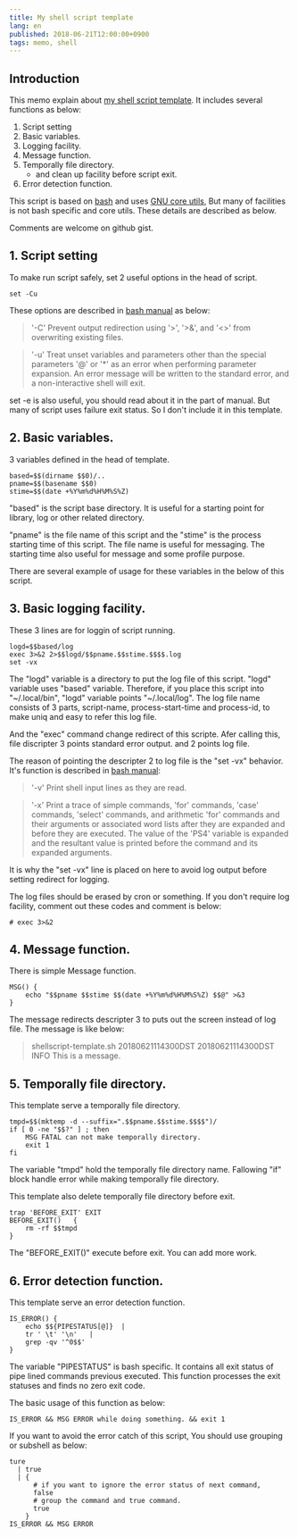 ```yaml
---
title: My shell script template
lang: en
published: 2018-06-21T12:00:00+0900
tags: memo, shell
---
```


## Introduction

This memo explain about [my shell script template](https://gist.github.com/kaznak/56d450339dc9c154b96c04d9161676f6).
It includes several functions as below:

1. Script setting
2. Basic variables.
3. Logging facility.
4. Message function.
5. Temporally file directory.
	- and clean up facility before script exit.
6. Error detection function.

This script is based on [bash](https://www.gnu.org/software/bash/)
and uses [GNU core utils](https://www.gnu.org/software/coreutils/coreutils.html),
But many of facilities is not bash specific and core utils.
These details are described as below.

Comments are welcome on github gist.

## 1. Script setting

To make run script safely,
set 2 useful options in the head of script.

~~~
set -Cu
~~~

These options are described in [bash manual](https://www.gnu.org/software/bash/manual/bash.txt) as below:


> '-C'
>      Prevent output redirection using '>', '>&', and '<>' from
>      overwriting existing files.

> '-u'
>      Treat unset variables and parameters other than the special
>      parameters '@' or '*' as an error when performing parameter
>      expansion.  An error message will be written to the standard
>      error, and a non-interactive shell will exit.

set -e is also useful, you should read about it in the part of manual.
But many of script uses failure exit status.
So I don't include it in this template.

## 2. Basic variables.

3 variables defined in the head of template.

~~~
based=$$(dirname $$0)/..
pname=$$(basename $$0)
stime=$$(date +%Y%m%d%H%M%S%Z)
~~~

"based" is the script base directory.
It is useful for a starting point for library, log or other related directory.

"pname" is the file name of this script and the "stime" is the process starting time of this script.
The file name is useful for messaging.
The starting time also useful for message and some profile purpose.

There are several example of usage for these variables in the below of this script.

## 3. Basic logging facility.

These 3 lines are for loggin of script running.

~~~
logd=$$based/log
exec 3>&2 2>$$logd/$$pname.$$stime.$$$$.log
set -vx
~~~

The "logd" variable is a directory to put the log file of this script.
"logd" variable uses "based" variable.
Therefore, if you place this script into "~/.local/bin",
"logd" variable points "~/.local/log".
The log file name consists of 3 parts, script-name,
process-start-time and process-id,
to make uniq and easy to refer this log file.

And the "exec" command change redirect of this scripte.
Afer calling this, file discripter 3 points standard error output.
and 2 points log file.

The reason of pointing the descripter 2 to log file
is the "set -vx" behavior.
It's function is described in [bash manual](https://www.gnu.org/software/bash/manual/bash.txt):

> '-v'
>      Print shell input lines as they are read.

> '-x'
>      Print a trace of simple commands, 'for' commands, 'case'
>      commands, 'select' commands, and arithmetic 'for' commands and
>      their arguments or associated word lists after they are
>      expanded and before they are executed.  The value of the 'PS4'
>      variable is expanded and the resultant value is printed before
>      the command and its expanded arguments.
		  
It is why the "set -vx" line is placed on here
to avoid log output before setting redirect for logging.

The log files should be erased by cron or something.
If you don't require log facility,
comment out these codes and comment is below:

~~~
# exec 3>&2
~~~

## 4. Message function.

There is simple Message function.

~~~
MSG() {
    echo "$$pname $$stime $$(date +%Y%m%d%H%M%S%Z) $$@"	>&3
}
~~~

The message redirects descripter 3 to puts out the screen
instead of log file.
The message is like below:

> shellscript-template.sh 20180621114300DST 20180621114300DST INFO This is a message.

## 5. Temporally file directory.

This template serve a temporally file directory.

~~~
tmpd=$$(mktemp -d --suffix=".$$pname.$$stime.$$$$")/
if [ 0 -ne "$$?" ] ; then
    MSG FATAL can not make temporally directory.
    exit 1
fi
~~~

The variable "tmpd" hold the temporally file directory name.
Fallowing "if" block handle error while making temporally file directory.

This template also delete temporally file directory before exit.

~~~
trap 'BEFORE_EXIT' EXIT
BEFORE_EXIT()	{
    rm -rf $$tmpd
}
~~~

The "BEFORE_EXIT()" execute before exit. You can add more work.

## 6. Error detection function.

This template serve an error detection function.

~~~
IS_ERROR() {
    echo $${PIPESTATUS[@]}	|
	tr ' \t' '\n'	|
	grep -qv '^0$$'
}
~~~

The variable "PIPESTATUS" is bash specific.
It contains all exit status of pipe lined commands previous executed.
This function processes the exit statuses and finds no zero exit code.

The basic usage of this function as below:

~~~
IS_ERROR && MSG ERROR while doing something. && exit 1
~~~

If you want to avoid the error catch of this script,
You should use grouping or subshell as below:

~~~
ture
  | true
  | {
      # if you want to ignore the error status of next command,
	  false
	  # group the command and true command.
	  true
	}
IS_ERROR && MSG ERROR
~~~

